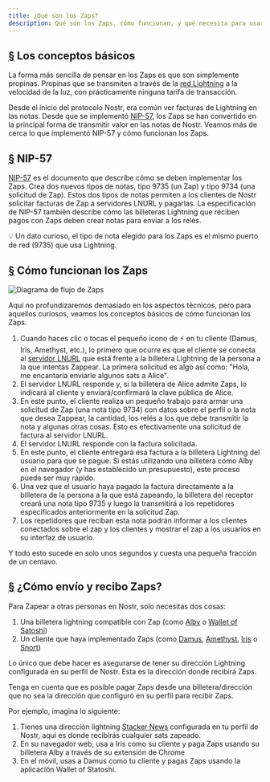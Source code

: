 ```yaml
---
title: ¿Qué son los Zaps?
description: Qué son los Zaps, cómo funcionan, y qué necesita para usarlos en su cliente Nostr.
---
```


## [§](#los-conceptos-básicos) Los conceptos básicos

La forma más sencilla de pensar en los Zaps es que son simplemente propinas. Propinas que se transmiten a través de la [red Lightning](https://www.investopedia.com/terms/l/lightning-network.asp) a la velocidad de la luz, con prácticamente ninguna tarifa de transacción.

Desde el inicio del protocolo Nostr, era común ver facturas de Lightning en las notas. Desde que se implementó [NIP-57](https://github.com/nostr-protocol/nips/blob/master/57.md), los Zaps se han convertido en la principal forma de transmitir valor en las notas de Nostr. Veamos más de cerca lo que implementó NIP-57 y cómo funcionan los Zaps.

## [§](#nip-57) NIP-57

[NIP-57](https://github.com/nostr-protocol/nips/blob/master/57.md) es el documento que describe cómo se deben implementar los Zaps. Crea dos nuevos tipos de notas, tipo 9735 (un Zap) y tipo 9734 (una solicitud de Zap). Estos dos tipos de notas permiten a los clientes de Nostr solicitar facturas de Zap a servidores LNURL y pagarlas. La especificación de NIP-57 también describe cómo las billeteras Lightning que reciben pagos con Zaps deben crear notas para enviar a los relés.

💡 Un dato curioso, el tipo de nota elegido para los Zaps es el mismo puerto de red (9735) que usa Lightning.

## [§](#cómo-funcionan-los-zaps) Cómo funcionan los Zaps

![Diagrama de flujo de Zaps](/images/zap-flow.webp)

Aquí no profundizaremos demasiado en los aspectos técnicos, pero para aquellos curiosos, veamos los conceptos básicos de cómo funcionan los Zaps.

1. Cuando haces clic o tocas el pequeño icono de ⚡ en tu cliente (Damus, Iris, Amethyst, etc.), lo primero que ocurre es que el cliente se conecta al [servidor LNURL](https://thebitcoinmanual.com/articles/what-is-ln-url-and-how-does-it-work/) que está frente a la billetera Lightning de la persona a la que intentas Zappear. La primera solicitud es algo así como: "Hola, me encantaría enviarle algunos sats a Alice".
1. El servidor LNURL responde y, si la billetera de Alice admite Zaps, lo indicará al cliente y enviará/confirmará la clave pública de Alice.
1. En este punto, el cliente realiza un pequeño trabajo para armar una solicitud de Zap (una nota tipo 9734) con datos sobre el perfil o la nota que desea Zappear, la cantidad, los relés a los que debe transmitir la nota y algunas otras cosas. Esto es efectivamente una solicitud de factura al servidor LNURL.
1. El servidor LNURL responde con la factura solicitada.
1. En este punto, el cliente entregará esa factura a la billetera Lightning del usuario para que se pague. Si estás utilizando una billetera como Alby en el navegador (y has establecido un presupuesto), este proceso puede ser muy rápido.
1. Una vez que el usuario haya pagado la factura directamente a la billetera de la persona a la que está zapeando, la billetera del receptor creará una nota tipo 9735 y luego la transmitirá a los repetidores especificados anteriormente en la solicitud Zap.
1. Los repetidores que reciban esta nota podrán informar a los clientes conectados sobre el zap y los clientes y mostrar el zap a los usuarios en su interfaz de usuario.

Y todo esto sucede en solo unos segundos y cuesta una pequeña fracción de un centavo.

## [§](#cómo-enviar-y-recibir) ¿Cómo envío y recibo Zaps?

Para Zapear a otras personas en Nostr, solo necesitas dos cosas:

1. Una billetera lightning compatible con Zap (como [Alby](https://getalby.com/) o [Wallet of Satoshi](https://www.walletofsatoshi.com/))
1. Un cliente que haya implementado Zaps (como [Damus](/en/guides/damus), [Amethyst](/en/guides/amethyst), [Iris](/en/guides/iris) o [Snort](https://snort.social))

Lo único que debe hacer es asegurarse de tener su dirección Lightning configurada en su perfil de Nostr. Esta es la dirección donde recibirá Zaps.

Tenga en cuenta que es posible pagar Zaps desde una billetera/dirección que no sea la dirección que configuró en su perfil para recibir Zaps.

Por ejemplo, imagina lo siguiente:

1. Tienes una dirección lightning [Stacker News](https://stacker.news/) configurada en tu perfil de Nostr, aquí es donde recibirás cualquier sats zapeado.
1. En su navegador web, usa a Iris como su cliente y paga Zaps usando su billetera Alby a través de su extensión de Chrome
1. En el móvil, usas a Damus como tu cliente y pagas Zaps usando la aplicación Wallet of Statoshi.
